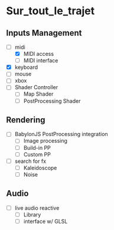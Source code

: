 # Sur_tout_le_trajet

## Inputs Management

- [ ] midi
  - [x] MIDI access
  - [ ] MIDI interface
- [x] keyboard
- [ ] mouse
- [ ] xbox
- [ ] Shader Controller
  - [ ] Map Shader
  - [ ] PostProcessing Shader

## Rendering

- [ ] BabylonJS PostProcessing integration
  - [ ] Image processing
  - [ ] Build-in PP
  - [ ] Custom PP
- [ ] search for fx
  - [ ] Kaleidoscope
  - [ ] Noise

## Audio

- [ ] live audio reactive
  - [ ] Library
  - [ ] interface w/ GLSL
